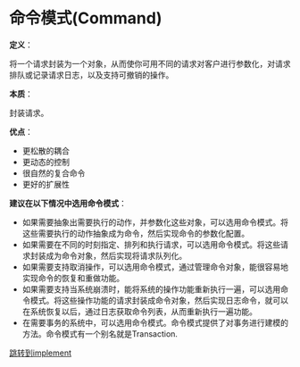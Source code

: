 # 命令模式(Command)

**定义**：

将一个请求封装为一个对象，从而使你可用不同的请求对客户进行参数化，对请求排队或记录请求日志，以及支持可撤销的操作。

**本质**：

封装请求。

**优点**：

- 更松散的耦合
- 更动态的控制
- 很自然的复合命令
- 更好的扩展性

**建议在以下情况中选用命令模式**：

- 如果需要抽象出需要执行的动作，并参数化这些对象，可以选用命令模式。将
  这些需要执行的动作抽象成为命令，然后实现命令的参数化配置。
- 如果需要在不同的时刻指定、排列和执行请求，可以选用命令模式。将这些请
  求封装成为命令对象，然后实现将请求队列化。
- 如果需要支持取消操作，可以选用命令模式，通过管理命令对象，能很容易地
  实现命令的恢复和重做功能。
- 如果需要支持当系统崩溃时，能将系统的操作功能重新执行一遍，可以选用命
  令模式。将这些操作功能的请求封装成命令对象，然后实现日志命令，就可以
  在系统恢复以后，通过日志获取命令列表，从而重新执行一遍功能。
- 在需要事务的系统中，可以选用命令模式。命令模式提供了对事务进行建模的
  方法。命令模式有一个别名就是Transaction.

[跳转到implement](../../implement/command)


